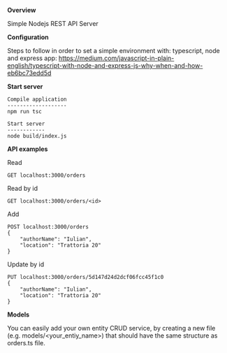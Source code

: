 **Overview**

Simple Nodejs REST API Server

**Configuration**

Steps to follow in order to set a simple environment with: typescript, node and express app:
https://medium.com/javascript-in-plain-english/typescript-with-node-and-express-js-why-when-and-how-eb6bc73edd5d

**Start server** 

``````
Compile application
-------------------
npm run tsc

Start server
------------
node build/index.js
``````

**API examples**

Read
``````
GET localhost:3000/orders
``````

Read by id
``````
GET localhost:3000/orders/<id>
``````


Add
``````
POST localhost:3000/orders
{
	"authorName": "Iulian",
	"location": "Trattoria 20"
}
``````

Update by id
``````
PUT localhost:3000/orders/5d147d24d2dcf06fcc45f1c0
{
    "authorName": "Iulian",
    "location": "Trattoria 20"
}
``````

**Models**

You can easily add your own entity CRUD service, by creating a new file (e.g. models/<your_entiy_name>) that should have the same structure as orders.ts file.

